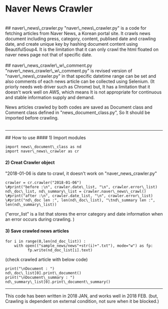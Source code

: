 # Naver News Crawler<br>
<br>
## naver\_news\_crawler.py
"naver\_news\_crawler.py" is a code for fetching articles from Naver News, a Korean portal site. It crawls news document including press, category, content, publised date and crawling date, and create unique key by hashing document content using BeautifulSoup4. It is the limitation that it can only crawl the html floated on naver news page not that of specific date.<br>
<br>
## naver\_news_crawler\_w\_comment.py
"naver\_news_crawler\_w\_comment.py" is revised version of "naver\_news\_crawler.py" in that specific datetime range can be set and also comments of each news article can be collected using Selenium. (It priorly needs web driver such as Chrome) but, It has a limitation that it doesn't work well on AWS, which means It is not appropriate for continuous and stable information supply and demand.<br>

News articles crawled by both codes are saved as Document class and Comment class defined in "news\_document\_class.py", So It should be imported before crawling.<br>
<br>
<hr>
## How to use
#### 1) Import modules
<pre><code>import news\_document\_class as nd
import naver\_news\_crawler as cr<br></code></pre>

#### 2) Creat Crawler object
"2018-01-06 is date to crawl, it doesn't work on "naver\_news\_crawler.py"
<pre><code>crawler = cr.crawler("2018-01-06")
\#print("before :\n", crawler.date\_list, "\n", crawler.error\_list)
nd\_doc\_list, nd\_summary\_list = crawler.naver\_news\_crawl()
\#print("after :\n", crawler.date_list, "\n", crawler.error\_list)
\#print("nd\_doc len :", len(nd\_doc\_list), "\tnd\_summary len :", len(nd\_summary\_list))
</code></pre>

("error_list" is a list that stores the error category and date information when an error occurs during crawling. )

#### 3) Save crawled news articles
<pre><code>for i in range(0,len(nd_doc_list)) :
	with open(("sample_news/news"+str(i)+".txt"), mode="w") as fp:
          fp.write(nd_doc_list[i].text)
</code></pre>

(check crawled article with below code)
<pre><code>print("\nDocument : ")
nd\_doc\_list[0].print\_document()
print("\nDocument\_summary : ")
nd\_summary\_list[0].print\_document\_summary()
</code></pre>


<hr>
This code has been written in 2018 JAN, and works well in 2018 FEB. (but, Crawling is dependent on external condition, not sure when it be blocked.)
